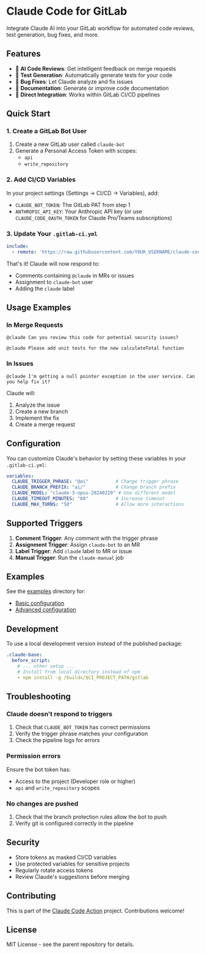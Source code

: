# Claude Code for GitLab

Integrate Claude AI into your GitLab workflow for automated code reviews, test generation, bug fixes, and more.

## Features

- 🤖 **AI Code Reviews**: Get intelligent feedback on merge requests
- 🧪 **Test Generation**: Automatically generate tests for your code
- 🐛 **Bug Fixes**: Let Claude analyze and fix issues
- 📝 **Documentation**: Generate or improve code documentation
- 🔄 **Direct Integration**: Works within GitLab CI/CD pipelines

## Quick Start

### 1. Create a GitLab Bot User

1. Create a new GitLab user called `claude-bot`
2. Generate a Personal Access Token with scopes:
   - `api`
   - `write_repository`

### 2. Add CI/CD Variables

In your project settings (Settings → CI/CD → Variables), add:

- `CLAUDE_BOT_TOKEN`: The GitLab PAT from step 1
- `ANTHROPIC_API_KEY`: Your Anthropic API key (or use `CLAUDE_CODE_OAUTH_TOKEN` for Claude Pro/Teams subscriptions)

### 3. Update Your `.gitlab-ci.yml`

```yaml
include:
  - remote: 'https://raw.githubusercontent.com/YOUR_USERNAME/claude-code-action/main/gitlab/templates/claude-code.yml'
```

That's it! Claude will now respond to:
- Comments containing `@claude` in MRs or issues
- Assignment to `claude-bot` user
- Adding the `claude` label

## Usage Examples

### In Merge Requests

```
@claude Can you review this code for potential security issues?
```

```
@claude Please add unit tests for the new calculateTotal function
```

### In Issues

```
@claude I'm getting a null pointer exception in the user service. Can you help fix it?
```

Claude will:
1. Analyze the issue
2. Create a new branch
3. Implement the fix
4. Create a merge request

## Configuration

You can customize Claude's behavior by setting these variables in your `.gitlab-ci.yml`:

```yaml
variables:
  CLAUDE_TRIGGER_PHRASE: "@ai"          # Change trigger phrase
  CLAUDE_BRANCH_PREFIX: "ai/"           # Change branch prefix
  CLAUDE_MODEL: "claude-3-opus-20240229" # Use different model
  CLAUDE_TIMEOUT_MINUTES: "60"          # Increase timeout
  CLAUDE_MAX_TURNS: "50"                # Allow more interactions
```

## Supported Triggers

1. **Comment Trigger**: Any comment with the trigger phrase
2. **Assignment Trigger**: Assign `claude-bot` to an MR
3. **Label Trigger**: Add `claude` label to MR or issue
4. **Manual Trigger**: Run the `claude-manual` job

## Examples

See the [examples](examples/) directory for:
- [Basic configuration](examples/basic.gitlab-ci.yml)
- [Advanced configuration](examples/advanced.gitlab-ci.yml)

## Development

To use a local development version instead of the published package:

```yaml
.claude-base:
  before_script:
    # ... other setup ...
    # Install from local directory instead of npm
    - npm install -g /builds/$CI_PROJECT_PATH/gitlab
```

## Troubleshooting

### Claude doesn't respond to triggers

1. Check that `CLAUDE_BOT_TOKEN` has correct permissions
2. Verify the trigger phrase matches your configuration
3. Check the pipeline logs for errors

### Permission errors

Ensure the bot token has:
- Access to the project (Developer role or higher)
- `api` and `write_repository` scopes

### No changes are pushed

1. Check that the branch protection rules allow the bot to push
2. Verify git is configured correctly in the pipeline

## Security

- Store tokens as masked CI/CD variables
- Use protected variables for sensitive projects
- Regularly rotate access tokens
- Review Claude's suggestions before merging

## Contributing

This is part of the [Claude Code Action](https://github.com/anthropics/claude-code-action) project. Contributions welcome!

## License

MIT License - see the parent repository for details.